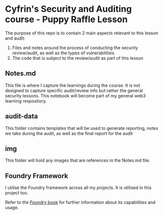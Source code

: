 # Cyfrin's Security and Auditing course - Puppy Raffle Lesson

The purpose of this repo is to contain 2 main aspects relevant to this lesson and audit:
1. Files and notes around the process of conducting the security review/audit, as well as the types of vulnerabilities.
2. The code that is subject to the review/audit as part of this lesson

## Notes.md

This file is where I capture the learnings during the course. It is not designed to capture specific audit/review info but rather the general security lessons. This notebook will become part of my general web3 learning respository.

## audit-data

This folder contains templates that will be used to generate reporting, notes we take during the audit, as well as the final report for the audit

## img

This folder will hold any images that are references in the Notes.md file.

## Foundry Framework

I utilise the Foundry framework across all my projects. It is utilised in this project too.

Refer to the [Foundry book](https://book.getfoundry.sh/) for further information about its capabilities and usage.